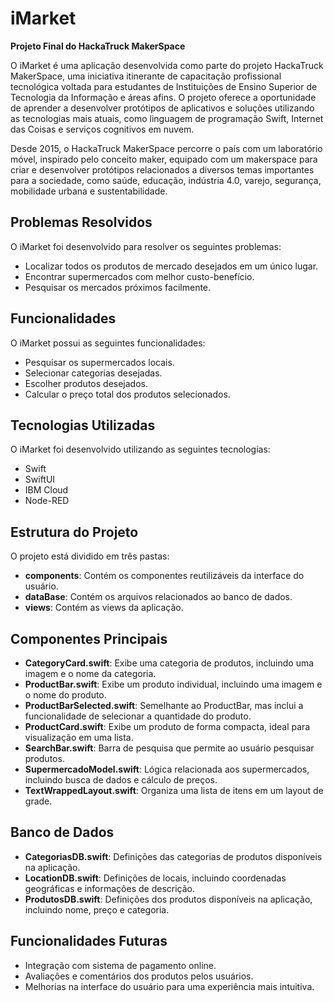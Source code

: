 
# iMarket

**Projeto Final do HackaTruck MakerSpace**

O iMarket é uma aplicação desenvolvida como parte do projeto HackaTruck MakerSpace, uma iniciativa itinerante de capacitação profissional tecnológica voltada para estudantes de Instituições de Ensino Superior de Tecnologia da Informação e áreas afins. O projeto oferece a oportunidade de aprender a desenvolver protótipos de aplicativos e soluções utilizando as tecnologias mais atuais, como linguagem de programação Swift, Internet das Coisas e serviços cognitivos em nuvem.

Desde 2015, o HackaTruck MakerSpace percorre o país com um laboratório móvel, inspirado pelo conceito maker, equipado com um makerspace para criar e desenvolver protótipos relacionados a diversos temas importantes para a sociedade, como saúde, educação, indústria 4.0, varejo, segurança, mobilidade urbana e sustentabilidade.

## Problemas Resolvidos

O iMarket foi desenvolvido para resolver os seguintes problemas:

- Localizar todos os produtos de mercado desejados em um único lugar.
- Encontrar supermercados com melhor custo-benefício.
- Pesquisar os mercados próximos facilmente.

## Funcionalidades

O iMarket possui as seguintes funcionalidades:

- Pesquisar os supermercados locais.
- Selecionar categorias desejadas.
- Escolher produtos desejados.
- Calcular o preço total dos produtos selecionados.

## Tecnologias Utilizadas

O iMarket foi desenvolvido utilizando as seguintes tecnologias:

- Swift
- SwiftUI
- IBM Cloud
- Node-RED

## Estrutura do Projeto

O projeto está dividido em três pastas:

- **components**: Contém os componentes reutilizáveis da interface do usuário.
- **dataBase**: Contém os arquivos relacionados ao banco de dados.
- **views**: Contém as views da aplicação.

## Componentes Principais

- **CategoryCard.swift**: Exibe uma categoria de produtos, incluindo uma imagem e o nome da categoria.
- **ProductBar.swift**: Exibe um produto individual, incluindo uma imagem e o nome do produto.
- **ProductBarSelected.swift**: Semelhante ao ProductBar, mas inclui a funcionalidade de selecionar a quantidade do produto.
- **ProductCard.swift**: Exibe um produto de forma compacta, ideal para visualização em uma lista.
- **SearchBar.swift**: Barra de pesquisa que permite ao usuário pesquisar produtos.
- **SupermercadoModel.swift**: Lógica relacionada aos supermercados, incluindo busca de dados e cálculo de preços.
- **TextWrappedLayout.swift**: Organiza uma lista de itens em um layout de grade.

## Banco de Dados

- **CategoriasDB.swift**: Definições das categorias de produtos disponíveis na aplicação.
- **LocationDB.swift**: Definições de locais, incluindo coordenadas geográficas e informações de descrição.
- **ProdutosDB.swift**: Definições dos produtos disponíveis na aplicação, incluindo nome, preço e categoria.

## Funcionalidades Futuras

- Integração com sistema de pagamento online.
- Avaliações e comentários dos produtos pelos usuários.
- Melhorias na interface do usuário para uma experiência mais intuitiva.

